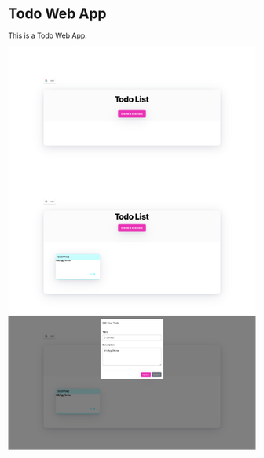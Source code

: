 # Todo Web App

This is a Todo Web App.

<img align="center" alt="" src="./img/img1.png">
<img align="center" alt="" src="./img//img2.png">
<img align="center" alt="" src="./img//img3.png">
